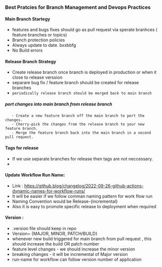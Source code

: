 ### Best Pratcies for Branch Management and Devops Practices

#### Main Branch Startegy 
 - features and bugs fixes should go as pull request via sperate branhces ( feature branches or topics)
 - Branch protection policies
 - Always update to date. bxxbbfg
 - No Build errors

#### Release Branch Strategy
 - Create release branch once branch is deployed in production or when it close to release verssion
 - separare bug fix / feature branch should be created for release branches
 - `periodically release branch should be merged back to main branch`
 
 ##### port changes into main branch from release branch
       - Create a new feature branch off the main branch to port the changes.
       - Cherry-pick the changes from the release branch to your new feature branch.
       - Merge the feature branch back into the main branch in a second pull request.
       
 #### Tags for release
  - If we use separate branches for release then tags are not neccessary.
  - 

#### Update Workflow Run Name:
- Link : https://github.blog/changelog/2022-09-26-github-actions-dynamic-names-for-workflow-runs/
- It will be easier if we follow comman naming pattern for work flow run
-  Naming Convention would be Release-{incremental}
-  Also it is easy to promote specific release to deployment when required

####  Version :
- .version file should keep in repo
- Version= {MAJOR, MINOR, PATCH/BUILD}
- whenever new build triggered for main branch from pull request , this should increase the build OR patch number
- feature level changes - we should increase the minor version
- breaking changes - it will be incremental of Major version
- run-name for workflow can follow version number of application
